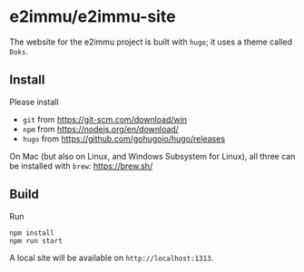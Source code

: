 # e2immu/e2immu-site

The website for the e2immu project is built with `hugo`; it uses a theme called `Doks`.

## Install

Please install

* `git` from https://git-scm.com/download/win
* `npm` from https://nodejs.org/en/download/
* `hugo` from https://github.com/gohugoio/hugo/releases

On Mac (but also on Linux, and Windows Subsystem for Linux), all three can be installed with `brew`: https://brew.sh/

## Build

Run
```
npm install
npm run start
```

A local site will be available on `http://localhost:1313`.




